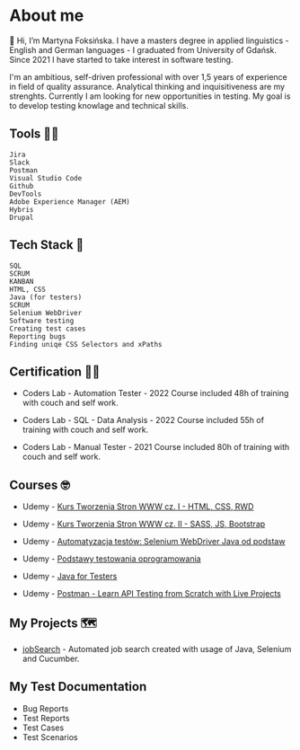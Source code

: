 # About me

👋 Hi, I’m Martyna Foksińska. I have a masters degree in applied linguistics - English and German languages - I graduated from University of Gdańsk. Since 2021 I have started to take interest in software testing.

I'm an ambitious, self-driven professional with over 1,5 years of experience in field of quality assurance. Analytical thinking and inquisitiveness are my strenghts. Currently I am looking for new opportunities in testing. My goal is to develop testing knowlage and technical skills.

## Tools 👩‍🔧

    Jira
    Slack
    Postman
    Visual Studio Code    
    Github
    DevTools
    Adobe Experience Manager (AEM)
    Hybris
    Drupal   
   
## Tech Stack 🤖
   
    SQL   
    SCRUM
    KANBAN
    HTML, CSS
    Java (for testers)
    SCRUM
    Selenium WebDriver
    Software testing
    Creating test cases
    Reporting bugs
    Finding uniqe CSS Selectors and xPaths

## Certification 👩‍🎓


*    Coders Lab - Automation Tester - 2022
      Course included 48h of training with couch and self work.
        
  *  Coders Lab - SQL - Data Analysis - 2022
      Course included 55h of training with couch and self work.
       
*    Coders Lab - Manual Tester - 2021
      Course included 80h of training with couch and self work.

## Courses 🤓

* Udemy - [Kurs Tworzenia Stron WWW cz. I - HTML, CSS, RWD](https://www.udemy.com/course/od-zera-do-front-end-developera-cz1)

* Udemy - [Kurs Tworzenia Stron WWW cz. II - SASS, JS, Bootstrap](cheil.udemy.com/course/od-zera-do-front-end-developera-cz2)
        
* Udemy - [Automatyzacja testów: Selenium WebDriver Java od podstaw](https://cheil.udemy.com/course/automatyzacja-testow-selenium-webdriver-java-od-podstaw)

* Udemy - [Podstawy testowania oprogramowania](https://cheil.udemy.com/course/praktyczny-kurs-testowania-oprogramowania)

* Udemy - [Java for Testers](https://cheil.udemy.com/course/java-for-testers-dmitry)

* Udemy - [Postman - Learn API Testing from Scratch with Live Projects](https://cheil.udemy.com/course/postman-api-automation-testing-with-javascript)


## My Projects 🗺️

* [jobSearch](https://github.com/martynafoksinska/jobSearch) - Automated job search created with usage of Java, Selenium and Cucumber.

## My Test Documentation
* Bug Reports
* Test Reports
* Test Cases
* Test Scenarios

